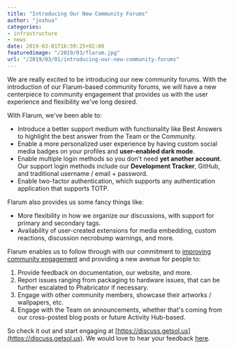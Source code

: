 ```yaml
---
title: "Introducing Our New Community Forums"
author: "joshua"
categories:
- infrastructure
- news
date: 2019-03-01T16:59:25+02:00
featuredimage: "/2019/03/flarum.jpg"
url: "/2019/03/01/introducing-our-new-community-forums"
---
```


We are really excited to be introducing our new community forums. With the introduction of our Flarum-based community forums, we will have a new centerpiece to community engagement that provides us with the user experience and flexibility we've long desired.
<!--more-->

With Flarum, we've been able to:

- Introduce a better support medium with functionality like Best Answers to highlight the best answer from the Team or the Community.
- Enable a more personalized user experience by having custom social media badges on your profiles and **user-enabled dark mode**.
- Enable multiple login methods so you don't need **yet another account**. Our support login methods include our **Development Tracker**, GitHub, and traditional username / email + password.
- Enable two-factor authentication, which supports any authentication application that supports TOTP.

Flarum also provides us some fancy things like:

- More flexibility in how we organize our discussions, with support for primary and secondary tags.
- Availability of user-created extensions for media embedding, custom reactions, discussion necrobump warnings, and more.

Flarum enables us to follow through with our commitment to [improving community engagement](/2018/10/11/improving-community-engagement/) and providing a new avenue for people to:

1. Provide feedback on documentation, our website, and more.
2. Report issues ranging from packaging to hardware issues, that can be further escalated to Phabricator if necessary.
3. Engage with other community members, showcase their artworks / wallpapers, etc.
4. Engage with the Team on announcements, whether that's coming from our cross-posted blog posts or future Activity Hub-based.

So check it out and start engaging at [https://discuss.getsol.us](https://discuss.getsol.us). We would love to hear your feedback [here](https://discuss.getsol.us/d/1-introducing-our-new-community-forums).